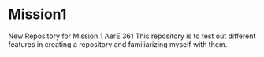 # Mission1
New Repository for Mission 1 AerE 361
This repository is to test out different features in creating a repository and familiarizing myself with them.
